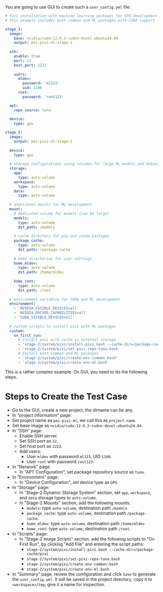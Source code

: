 You are going to use GUI to create such a `user_config.yml` file:

```yaml
# Pixi installation with machine learning packages for GPU development
# This example includes both common and ML packages with CUDA support

stage_1:
  image:
    base: nvidia/cuda:12.6.3-cudnn-devel-ubuntu24.04
    output: pei-pixi-ml:stage-1
  
  ssh:
    enable: true
    port: 22
    host_port: 2222
    
    users:
      mldev:
        password: 'ml123'
        uid: 1100
      root:
        password: 'root123'

  apt:
    repo_source: tuna
    
  device:
    type: gpu

stage_2:
  image:
    output: pei-pixi-ml:stage-2
  
  device:
    type: gpu
    
  # storage configurations using volumes for large ML models and datasets
  storage:
    app:
      type: auto-volume
    workspace:
      type: auto-volume  
    data:
      type: auto-volume
  
  # additional mounts for ML development
  mount:
    # dedicated volume for models (can be large)
    models:
      type: auto-volume
      dst_path: /models
      
    # cache directory for pip and conda packages
    package_cache:
      type: auto-volume
      dst_path: /package-cache
    
    # home directories for user settings
    home_mldev:
      type: auto-volume
      dst_path: /home/mldev
    
    home_root:
      type: auto-volume
      dst_path: /root
  
  # environment variables for CUDA and ML development
  environment:
    - 'NVIDIA_VISIBLE_DEVICES=all'
    - 'NVIDIA_DRIVER_CAPABILITIES=all'
    - 'CUDA_VISIBLE_DEVICES=all'
  
  # custom scripts to install pixi with ML packages
  custom:
    on_first_run:
      # Install pixi with cache in external storage
      - 'stage-2/system/pixi/install-pixi.bash --cache-dir=/package-cache/pixi'
      - 'stage-2/system/pixi/set-pixi-repo-tuna.bash'
      # Install both common and ML packages
      - 'stage-2/system/pixi/create-env-common.bash'
      - 'stage-2/system/pixi/create-env-ml.bash'
```

This is a rather complex example. On GUI, you need to do the following steps.

# Steps to Create the Test Case

- Go to the GUI, create a new project, the dirname can be any.
- In "project information" page:
-  Set project name as `pei-pixi-ml`, we call this as `project-name`.
-  Set base image as `nvidia/cuda:12.6.3-cudnn-devel-ubuntu24.04`.
- In "SSH" page:
  - Enable SSH server.
  - Set SSH port as `22`.
  - Set host port as `2222`.
  - Add users:
    - User `mldev` with password `ml123`, UID `1100`.
    - User `root` with password `root123`.
- In "Network" page:
  - In "APT Configuration", set package repository source as `tuna`.
- In "Environment" page:
  - In "Device Configuration", set device type as `GPU`.
- In "Storage" page:
  - In "Stage-2 Dynamic Storage System" section, set `app`, `workspace`, and `data` storage types to `auto-volume`.
  - In "Stage-2 Mounts" section, add the following mounts:
    - `models`: type `auto-volume`, destination path `/models`.
    - `package_cache`: type `auto-volume`, destination path `/package-cache`.
    - `home_mldev`: type `auto-volume`, destination path `/home/mldev`.
    - `home_root`: type `auto-volume`, destination path `/root`.
- In "Scripts" page:
  - In "Stage-2 Image Scripts" section, add the following scripts to "On First Run", by clicking "Add File" and entering the script paths:
    - `stage-2/system/pixi/install-pixi.bash --cache-dir=/package-cache/pixi`
    - `stage-2/system/pixi/set-pixi-repo-tuna.bash`
    - `stage-2/system/pixi/create-env-common.bash`
    - `stage-2/system/pixi/create-env-ml.bash`
- In "Summary" page, review the configuration and click `Save` to generate the `user_config.yml`. It will be saved in the project directory, copy it to `<workspace>/tmp`, give it a name for inspection.